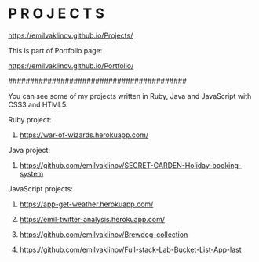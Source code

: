 # P R O J E C T S

https://emilvaklinov.github.io/Projects/

This is part of Portfolio page:

https://emilvaklinov.github.io/Portfolio/

#########################################

You can see some of my projects written in Ruby, Java and JavaScript with CSS3 and HTML5.

Ruby project:
1. https://war-of-wizards.herokuapp.com/

Java project:
1. https://github.com/emilvaklinov/SECRET-GARDEN-Holiday-booking-system

JavaScript projects:
1. https://app-get-weather.herokuapp.com/

2. https://emil-twitter-analysis.herokuapp.com/

3. https://github.com/emilvaklinov/Brewdog-collection

4. https://github.com/emilvaklinov/Full-stack-Lab-Bucket-List-App-last
